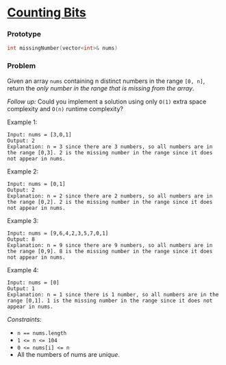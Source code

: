 # [Counting Bits](https://leetcode.com/problems/missing-number/)

### Prototype

```cpp
int missingNumber(vector<int>& nums)
```

### Problem

Given an array `nums` containing n distinct numbers in the range `[0, n]`, return the *only number in the range that is missing from the array*.

*Follow up:* Could you implement a solution using only `O(1)` extra space complexity and `O(n)` runtime complexity?

Example 1:
```
Input: nums = [3,0,1]
Output: 2
Explanation: n = 3 since there are 3 numbers, so all numbers are in the range [0,3]. 2 is the missing number in the range since it does not appear in nums.
```

Example 2:
```
Input: nums = [0,1]
Output: 2
Explanation: n = 2 since there are 2 numbers, so all numbers are in the range [0,2]. 2 is the missing number in the range since it does not appear in nums.
```


Example 3:
```
Input: nums = [9,6,4,2,3,5,7,0,1]
Output: 8
Explanation: n = 9 since there are 9 numbers, so all numbers are in the range [0,9]. 8 is the missing number in the range since it does not appear in nums.
```

Example 4:
```
Input: nums = [0]
Output: 1
Explanation: n = 1 since there is 1 number, so all numbers are in the range [0,1]. 1 is the missing number in the range since it does not appear in nums.
```


*Constraints:* 
* `n == nums.length`
* `1 <= n <= 104`
* `0 <= nums[i] <= n`
* All the numbers of nums are *unique*.